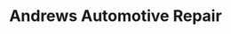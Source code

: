 ---
title: "Andrews Automotive Repair"
url: /west-plains/andrews-automotive-repair/
shop: Autowerkstatt
---